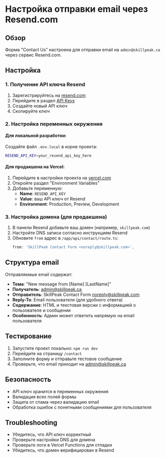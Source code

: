 # Настройка отправки email через Resend.com

## Обзор
Форма "Contact Us" настроена для отправки email на `admin@skillpeak.ca` через сервис Resend.com.

## Настройка

### 1. Получение API ключа Resend
1. Зарегистрируйтесь на [resend.com](https://resend.com)
2. Перейдите в раздел [API Keys](https://resend.com/api-keys)
3. Создайте новый API ключ
4. Скопируйте ключ

### 2. Настройка переменных окружения

#### Для локальной разработки:
Создайте файл `.env.local` в корне проекта:
```bash
RESEND_API_KEY=your_resend_api_key_here
```

#### Для продакшена на Vercel:
1. Перейдите в настройки проекта на [vercel.com](https://vercel.com)
2. Откройте раздел "Environment Variables"
3. Добавьте переменную:
   - **Name**: `RESEND_API_KEY`
   - **Value**: ваш API ключ от Resend
   - **Environment**: Production, Preview, Development

### 3. Настройка домена (для продакшена)
1. В панели Resend добавьте ваш домен (например, `skillpeak.com`)
2. Настройте DNS записи согласно инструкциям Resend
3. Обновите `from` адрес в `/app/api/contact/route.ts`:
   ```typescript
   from: 'SkillPeak Contact Form <noreply@skillpeak.com>',
   ```

## Структура email
Отправляемые email содержат:
- **Тема**: "New message from [Name] [LastName]"
- **Получатель**: admin@skillpeak.ca
- **Отправитель**: SkillPeak Contact Form <noreply@skillpeak.com>
- **Reply-To**: Email пользователя (для удобного ответа)
- **Содержание**: HTML и текстовая версии с информацией о пользователе и сообщении
- **Особенность**: Админ может ответить напрямую на email пользователя

## Тестирование
1. Запустите проект локально: `npm run dev`
2. Перейдите на страницу `/contact`
3. Заполните форму и отправьте тестовое сообщение
4. Проверьте, что email приходит на admin@skillpeak.ca

## Безопасность
- API ключ хранится в переменных окружения
- Валидация всех полей формы
- Защита от спама через валидацию email
- Обработка ошибок с понятными сообщениями для пользователя

## Troubleshooting
- Убедитесь, что API ключ корректный
- Проверьте настройки DNS для домена
- Проверьте логи в Vercel Functions для отладки
- Убедитесь, что домен верифицирован в Resend
